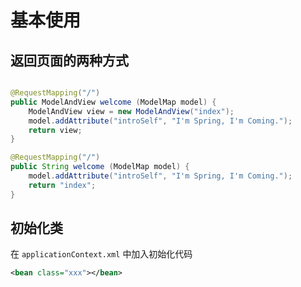 # 基本使用

<!-- toc -->

## 返回页面的两种方式
```java

@RequestMapping("/")
public ModelAndView welcome (ModelMap model) {
    ModelAndView view = new ModelAndView("index");
    model.addAttribute("introSelf", "I'm Spring, I'm Coming.");
    return view;
}

@RequestMapping("/")
public String welcome (ModelMap model) {
    model.addAttribute("introSelf", "I'm Spring, I'm Coming.");
    return "index";
}
```

## 初始化类
在 `applicationContext.xml` 中加入初始化代码
```xml
<bean class="xxx"></bean>
```
